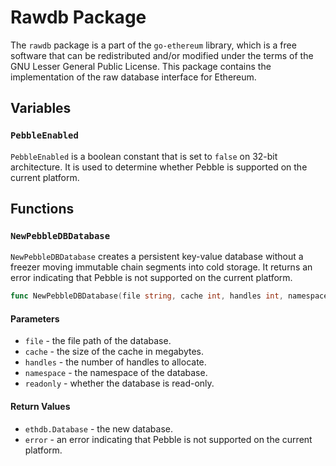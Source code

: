 # Rawdb Package

The `rawdb` package is a part of the `go-ethereum` library, which is a free software that can be redistributed and/or modified under the terms of the GNU Lesser General Public License. This package contains the implementation of the raw database interface for Ethereum.

## Variables

### `PebbleEnabled`

`PebbleEnabled` is a boolean constant that is set to `false` on 32-bit architecture. It is used to determine whether Pebble is supported on the current platform.

## Functions

### `NewPebbleDBDatabase`

`NewPebbleDBDatabase` creates a persistent key-value database without a freezer moving immutable chain segments into cold storage. It returns an error indicating that Pebble is not supported on the current platform.

```go
func NewPebbleDBDatabase(file string, cache int, handles int, namespace string, readonly bool) (ethdb.Database, error)
```

#### Parameters

- `file` - the file path of the database.
- `cache` - the size of the cache in megabytes.
- `handles` - the number of handles to allocate.
- `namespace` - the namespace of the database.
- `readonly` - whether the database is read-only.

#### Return Values

- `ethdb.Database` - the new database.
- `error` - an error indicating that Pebble is not supported on the current platform.